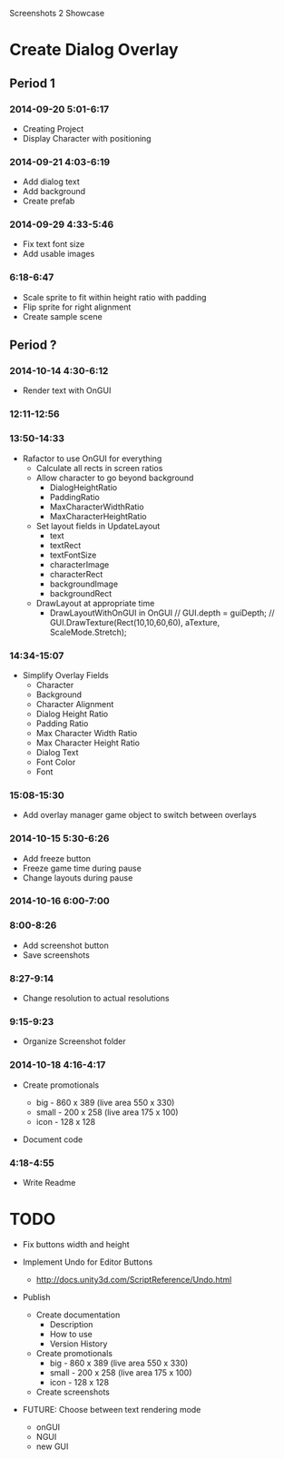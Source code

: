 Screenshots 2 Showcase


# Create Dialog Overlay

## Period 1

### 2014-09-20 5:01-6:17

- Creating Project
- Display Character with positioning
 
### 2014-09-21 4:03-6:19

- Add dialog text
- Add background
- Create prefab

### 2014-09-29 4:33-5:46

- Fix text font size
- Add usable images

### 6:18-6:47

- Scale sprite to fit within height ratio with padding
- Flip sprite for right alignment
- Create sample scene

## Period ?

### 2014-10-14 4:30-6:12

- Render text with OnGUI


### 12:11-12:56
### 13:50-14:33

- Rafactor to use OnGUI for everything
	- Calculate all rects in screen ratios
	- Allow character to go beyond background
		- DialogHeightRatio
		- PaddingRatio
		- MaxCharacterWidthRatio
		- MaxCharacterHeightRatio
	- Set layout fields in UpdateLayout
		- text
		- textRect
		- textFontSize
		- characterImage
		- characterRect
		- backgroundImage
		- backgroundRect
	- DrawLayout at appropriate time
		- DrawLayoutWithOnGUI in OnGUI
			// GUI.depth = guiDepth;
			// GUI.DrawTexture(Rect(10,10,60,60), aTexture, ScaleMode.Stretch);

### 14:34-15:07

- Simplify Overlay Fields
	- Character
	- Background
	- Character Alignment
	- Dialog Height Ratio
	- Padding Ratio
	- Max Character Width Ratio
	- Max Character Height Ratio
	- Dialog Text
	- Font Color
	- Font

### 15:08-15:30

- Add overlay manager game object to switch between overlays

### 2014-10-15 5:30-6:26

- Add freeze button
- Freeze game time during pause
- Change layouts during pause

### 2014-10-16 6:00-7:00
### 8:00-8:26

- Add screenshot button
- Save screenshots

### 8:27-9:14

- Change resolution to actual resolutions

### 9:15-9:23

- Organize Screenshot folder

### 2014-10-18 4:16-4:17

- Create promotionals
	- big - 860 x 389 (live area 550 x 330)
	- small - 200 x 258 (live area 175 x 100)
	- icon - 128 x 128

- Document code

### 4:18-4:55

- Write Readme



# TODO

- Fix buttons width and height

- Implement Undo for Editor Buttons
	 - http://docs.unity3d.com/ScriptReference/Undo.html

- Publish
	- Create documentation
		- Description
		- How to use
		- Version History
	- Create promotionals
		- big - 860 x 389 (live area 550 x 330)
		- small - 200 x 258 (live area 175 x 100)
		- icon - 128 x 128
	- Create screenshots

- FUTURE: Choose between text rendering mode
	- onGUI
	- NGUI
	- new GUI
